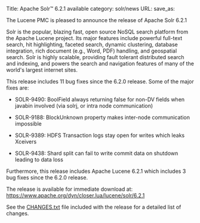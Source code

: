 Title: Apache Solr™ 6.2.1 available
category: solr/news
URL: 
save_as: 

The Lucene PMC is pleased to announce the release of Apache Solr 6.2.1

Solr is the popular, blazing fast, open source NoSQL search platform
from the Apache Lucene project. Its major features include powerful
full-text search, hit highlighting, faceted search, dynamic
clustering, database integration, rich document (e.g., Word, PDF)
handling, and geospatial search. Solr is highly scalable, providing
fault tolerant distributed search and indexing, and powers the search
and navigation features of many of the world's largest internet sites.

This release includes 11 bug fixes since the 6.2.0 release. Some of the major fixes are:

 * SOLR-9490: BoolField always returning false for non-DV fields when javabin involved (via solrj, or intra node communication)

 * SOLR-9188: BlockUnknown property makes inter-node communication impossible

 * SOLR-9389: HDFS Transaction logs stay open for writes which leaks Xceivers

 * SOLR-9438: Shard split can fail to write commit data on shutdown leading to data loss

Furthermore, this release includes Apache Lucene 6.2.1 which includes 3 bug fixes since the 6.2.0 release.

The release is available for immediate download at:
<https://www.apache.org/dyn/closer.lua/lucene/solr/6.2.1>

See the [CHANGES.txt](https://solr.apache.org/6_2_1/changes/Changes.html)
file included with the release for a detailed list of changes.

